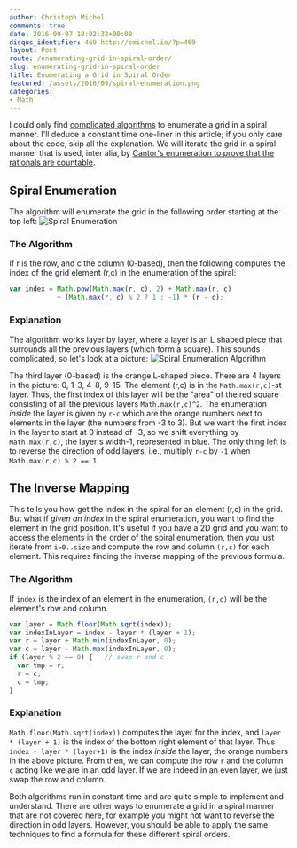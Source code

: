 ```yaml
---
author: Christoph Michel
comments: true
date: 2016-09-07 18:02:32+00:00
disqus_identifier: 469 http://cmichel.io/?p=469
layout: Post
route: /enumerating-grid-in-spiral-order/
slug: enumerating-grid-in-spiral-order
title: Enumerating a Grid in Spiral Order
featured: /assets/2016/09/spiral-enumeration.png
categories:
- Math
---
```

I could only find [complicated algorithms](http://stackoverflow.com/questions/726756/print-two-dimensional-array-in-spiral-order) to enumerate a grid in a spiral manner. I'll deduce a constant time one-liner in this article; if you only care about the code, skip all the explanation.
We will iterate the grid in a spiral manner that is used, inter alia, by [Cantor's enumeration to prove that the rationals are countable](http://mathart.xyz/portfolio/items/rationals-are-countable/).


## Spiral Enumeration
The algorithm will enumerate the grid in the following order starting at the top left:
![Spiral Enumeration](/assets/2016/09/spiral-enumeration.png)


### The Algorithm
If r is the row, and c the column (0-based), then the following computes the index of the grid element (r,c) in the enumeration of the spiral:
```javascript
var index = Math.pow(Math.max(r, c), 2) + Math.max(r, c)
			+ (Math.max(r, c) % 2 ? 1 : -1) * (r - c);
```

### Explanation
The algorithm works layer by layer, where a layer is an L shaped piece that surrounds all the previous layers (which form a square). This sounds complicated, so let's look at a picture:
![Spiral Enumeration Algorithm](/assets/2016/09/spiral-enumeration-algorithm.png)

The third layer (0-based) is the orange L-shaped piece. There are 4 layers in the picture: 0, 1-3, 4-8, 9-15. The element (r,c) is in the `Math.max(r,c)`-st layer. Thus, the first index of this layer will be the "area" of the red square consisting of all the previous layers `Math.max(r,c)^2`. 
The enumeration _inside_ the layer is given by `r-c` which are the orange numbers next to elements in the layer (the numbers from -3 to 3). But we want the first index in the layer to start at 0 instead of -3, so we shift everything by `Math.max(r,c)`, the layer's width-1, represented in blue. The only thing left is to reverse the direction of odd layers, i.e., multiply `r-c` by `-1` when `Math.max(r,c) % 2 == 1`.


## The Inverse Mapping
This tells you how get the index in the spiral for an element (r,c) in the grid. But what if _given an index_ in the spiral enumeration, you want to find the element in the grid position. It's useful if you have a 2D grid and you want to access the elements in the order of the spiral enumeration, then you just iterate from `i=0..size` and compute the row and column  `(r,c)` for each element. This requires finding the inverse mapping of the previous formula.

### The Algorithm
If `index` is the index of an element in the enumeration, `(r,c)` will be the element's row and column.
```javascript
var layer = Math.floor(Math.sqrt(index));
var indexInLayer = index - layer * (layer + 1);
var r = layer + Math.min(indexInLayer, 0);
var c = layer - Math.max(indexInLayer, 0);
if (layer % 2 == 0) {	// swap r and c
  var tmp = r;
  r = c;
  c = tmp;
}
```

### Explanation
`Math.floor(Math.sqrt(index))` computes the layer for the index, and `layer * (layer + 1)` is the index of the bottom right element of that layer. Thus `index - layer * (layer+1)` is the index _inside_ the layer, the orange numbers in the above picture. From then, we can compute the row `r` and the column `c` acting like we are in an odd layer. If we are indeed in an even layer, we just swap the row and column.

Both algorithms run in constant time and are quite simple to implement and understand. There are other ways to enumerate a grid in a spiral manner that are not covered here, for example you might not want to reverse the direction in odd layers. However, you should be able to apply the same techniques to find a formula for these different spiral orders.
